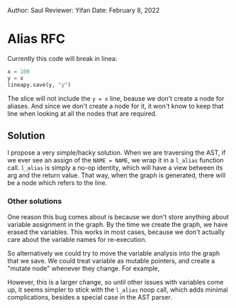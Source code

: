 Author: Saul
Reviewer: Yifan
Date: February 8, 2022

# Alias RFC

Currently this code will break in linea:

```python
x = 100
y = x
lineapy.save(y, "y")
```

The slice will not include the `y = x` line, beause we don't create a node for aliases. And since we don't create a node for it, it won't know to keep that
line when looking at all the nodes that are required.

## Solution

I propose a very simple/hacky solution. When we are traversing the AST, if we ever see an assign of the `NAME = NAME`, we wrap it in a `l_alias` function call.
`l_alias` is simply a no-op identity, which will have a view between its arg and the return value.
That way, when the graph is generated, there will be a node which refers to the line.

### Other solutions

One reason this bug comes about is because we don't store anything about variable assignment in the graph. By the time we create the graph, we have erased the variables.
This works in most cases, because we don't actually care about the variable names for re-execution.

So alternatively we could try to move the variable analysis into the graph that we save. We could treat variable as mutable pointers, and create a "mutate node"
whenever they change. For example,

However, this is a larger change, so until other issues with variables come up, it seems simpler to stick with the `l_alias` noop call, which adds minimal complications,
besides a special case in the AST parser.
